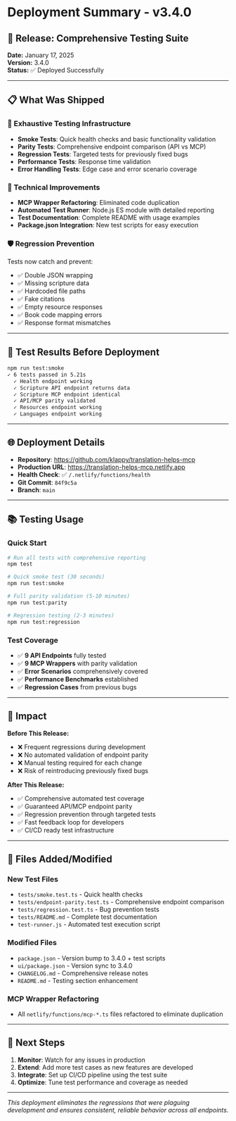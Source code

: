 # Deployment Summary - v3.4.0

## 🚀 Release: Comprehensive Testing Suite

**Date:** January 17, 2025  
**Version:** 3.4.0  
**Status:** ✅ Deployed Successfully

---

## 📋 What Was Shipped

### 🧪 Exhaustive Testing Infrastructure

- **Smoke Tests**: Quick health checks and basic functionality validation
- **Parity Tests**: Comprehensive endpoint comparison (API vs MCP)
- **Regression Tests**: Targeted tests for previously fixed bugs
- **Performance Tests**: Response time validation
- **Error Handling Tests**: Edge case and error scenario coverage

### 🔧 Technical Improvements

- **MCP Wrapper Refactoring**: Eliminated code duplication
- **Automated Test Runner**: Node.js ES module with detailed reporting
- **Test Documentation**: Complete README with usage examples
- **Package.json Integration**: New test scripts for easy execution

### 🛡️ Regression Prevention

Tests now catch and prevent:

- ✅ Double JSON wrapping
- ✅ Missing scripture data
- ✅ Hardcoded file paths
- ✅ Fake citations
- ✅ Empty resource responses
- ✅ Book code mapping errors
- ✅ Response format mismatches

---

## 🧪 Test Results Before Deployment

```bash
npm run test:smoke
✓ 6 tests passed in 5.21s
  ✓ Health endpoint working
  ✓ Scripture API endpoint returns data
  ✓ Scripture MCP endpoint identical
  ✓ API/MCP parity validated
  ✓ Resources endpoint working
  ✓ Languages endpoint working
```

---

## 🌐 Deployment Details

- **Repository**: https://github.com/klappy/translation-helps-mcp
- **Production URL**: https://translation-helps-mcp.netlify.app
- **Health Check**: ✅ `/.netlify/functions/health`
- **Git Commit**: `84f9c5a`
- **Branch**: `main`

---

## 📚 Testing Usage

### Quick Start

```bash
# Run all tests with comprehensive reporting
npm test

# Quick smoke test (30 seconds)
npm run test:smoke

# Full parity validation (5-10 minutes)
npm run test:parity

# Regression testing (2-3 minutes)
npm run test:regression
```

### Test Coverage

- ✅ **9 API Endpoints** fully tested
- ✅ **9 MCP Wrappers** with parity validation
- ✅ **Error Scenarios** comprehensively covered
- ✅ **Performance Benchmarks** established
- ✅ **Regression Cases** from previous bugs

---

## 🎯 Impact

**Before This Release:**

- ❌ Frequent regressions during development
- ❌ No automated validation of endpoint parity
- ❌ Manual testing required for each change
- ❌ Risk of reintroducing previously fixed bugs

**After This Release:**

- ✅ Comprehensive automated test coverage
- ✅ Guaranteed API/MCP endpoint parity
- ✅ Regression prevention through targeted tests
- ✅ Fast feedback loop for developers
- ✅ CI/CD ready test infrastructure

---

## 💾 Files Added/Modified

### New Test Files

- `tests/smoke.test.ts` - Quick health checks
- `tests/endpoint-parity.test.ts` - Comprehensive endpoint comparison
- `tests/regression.test.ts` - Bug prevention tests
- `tests/README.md` - Complete test documentation
- `test-runner.js` - Automated test execution script

### Modified Files

- `package.json` - Version bump to 3.4.0 + test scripts
- `ui/package.json` - Version sync to 3.4.0
- `CHANGELOG.md` - Comprehensive release notes
- `README.md` - Testing section enhancement

### MCP Wrapper Refactoring

- All `netlify/functions/mcp-*.ts` files refactored to eliminate duplication

---

## 🔮 Next Steps

1. **Monitor**: Watch for any issues in production
2. **Extend**: Add more test cases as new features are developed
3. **Integrate**: Set up CI/CD pipeline using the test suite
4. **Optimize**: Tune test performance and coverage as needed

---

_This deployment eliminates the regressions that were plaguing development and ensures consistent, reliable behavior across all endpoints._
